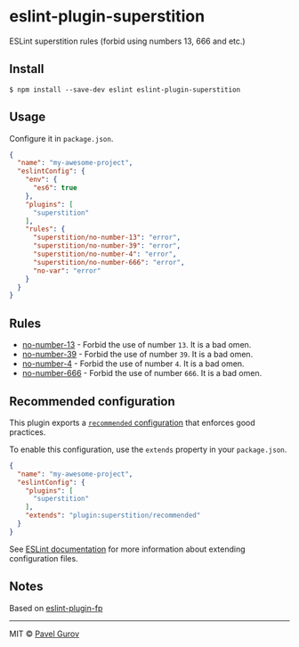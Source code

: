 # eslint-plugin-superstition

ESLint superstition rules (forbid using numbers 13, 666 and etc.)

## Install

```
$ npm install --save-dev eslint eslint-plugin-superstition
```

## Usage

Configure it in `package.json`.

<!-- EXAMPLE_CONFIGURATION:START -->
```json
{
  "name": "my-awesome-project",
  "eslintConfig": {
    "env": {
      "es6": true
    },
    "plugins": [
      "superstition"
    ],
    "rules": {
      "superstition/no-number-13": "error",
      "superstition/no-number-39": "error",
      "superstition/no-number-4": "error",
      "superstition/no-number-666": "error",
      "no-var": "error"
    }
  }
}
```
<!-- EXAMPLE_CONFIGURATION:END -->


## Rules

<!-- RULES:START -->
- [no-number-13](docs/rules/no-number-13.md) - Forbid the use of number `13`. It is a bad omen.
- [no-number-39](docs/rules/no-number-39.md) - Forbid the use of number `39`. It is a bad omen.
- [no-number-4](docs/rules/no-number-4.md) - Forbid the use of number `4`. It is a bad omen.
- [no-number-666](docs/rules/no-number-666.md) - Forbid the use of number `666`. It is a bad omen.

<!-- RULES:END -->

## Recommended configuration

This plugin exports a [`recommended` configuration](index.js) that enforces good practices.

To enable this configuration, use the `extends` property in your `package.json`.

```json
{
  "name": "my-awesome-project",
  "eslintConfig": {
    "plugins": [
      "superstition"
    ],
    "extends": "plugin:superstition/recommended"
  }
}
```

See [ESLint documentation](http://eslint.org/docs/user-guide/configuring#extending-configuration-files) for more information about extending configuration files.

## Notes

Based on [eslint-plugin-fp](https://github.com/jfmengels/eslint-plugin-fp)

----

MIT © [Pavel Gurov](https://github.com/pgurov)
